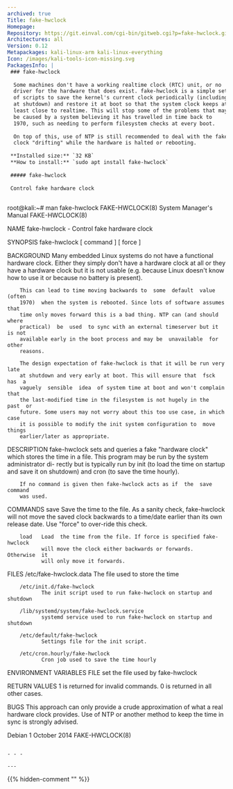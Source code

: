 ```yaml
---
archived: true
Title: fake-hwclock
Homepage: 
Repository: https://git.einval.com/cgi-bin/gitweb.cgi?p=fake-hwclock.git
Architectures: all
Version: 0.12
Metapackages: kali-linux-arm kali-linux-everything 
Icon: /images/kali-tools-icon-missing.svg
PackagesInfo: |
 ### fake-hwclock
 
  Some machines don't have a working realtime clock (RTC) unit, or no
  driver for the hardware that does exist. fake-hwclock is a simple set
  of scripts to save the kernel's current clock periodically (including
  at shutdown) and restore it at boot so that the system clock keeps at
  least close to realtime. This will stop some of the problems that may
  be caused by a system believing it has travelled in time back to
  1970, such as needing to perform filesystem checks at every boot.
   
  On top of this, use of NTP is still recommended to deal with the fake
  clock "drifting" while the hardware is halted or rebooting.
 
 **Installed size:** `32 KB`  
 **How to install:** `sudo apt install fake-hwclock`  
 
 ##### fake-hwclock
 
 Control fake hardware clock
 
 ```
 root@kali:~# man fake-hwclock
 FAKE-HWCLOCK(8)             System Manager's Manual            FAKE-HWCLOCK(8)
 
 NAME
        fake-hwclock - Control fake hardware clock
 
 SYNOPSIS
        fake-hwclock [ command ] [ force ]
 
 BACKGROUND
        Many  embedded  Linux  systems do not have a functional hardware clock.
        Either they simply don't have a hardware clock at all or  they  have  a
        hardware  clock  but  it is not usable (e.g. because Linux doesn't know
        how to use it or because no battery is present).
 
        This can lead to time moving backwards to  some  default  value  (often
        1970)  when the system is rebooted. Since lots of software assumes that
        time only moves forward this is a bad thing. NTP can (and should  where
        practical)  be  used  to sync with an external timeserver but it is not
        available early in the boot process and may be  unavailable  for  other
        reasons.
 
        The design expectation of fake-hwclock is that it will be run very late
        at shutdown and very early at boot. This will ensure that  fsck  has  a
        vaguely  sensible  idea  of system time at boot and won't complain that
        the last-modified time in the filesystem is not hugely in the  past  or
        future. Some users may not worry about this too use case, in which case
        it is possible to modify the init system configuration to  move  things
        earlier/later as appropriate.
 
 DESCRIPTION
        fake-hwclock  sets and queries a fake "hardware clock" which stores the
        time in a file. This program may be run by the system administrator di-
        rectly  but  is  typically run by init (to load the time on startup and
        save it on shutdown) and cron (to save the time hourly).
 
        If no command is given then fake-hwclock acts as if  the  save  command
        was used.
 
 COMMANDS
        save   Save  the time to the file. As a sanity check, fake-hwclock will
               not move the saved clock backwards to a time/date  earlier  than
               its own release date. Use "force" to over-ride this check.
 
        load   Load  the time from the file. If force is specified fake-hwclock
               will move the clock either backwards or forwards.  Otherwise  it
               will only move it forwards.
 
 FILES
        /etc/fake-hwclock.data
               The file used to store the time
 
        /etc/init.d/fake-hwclock
               The init script used to run fake-hwclock on startup and shutdown
 
        /lib/systemd/system/fake-hwclock.service
               systemd service used to run fake-hwclock on startup and shutdown
 
        /etc/default/fake-hwclock
               Settings file for the init script.
 
        /etc/cron.hourly/fake-hwclock
               Cron job used to save the time hourly
 
 ENVIRONMENT VARIABLES
        FILE   set the file used by fake-hwclock
 
 RETURN VALUES
        1 is returned for invalid commands. 0 is returned in all other cases.
 
 BUGS
        This  approach  can  only  provide a crude approximation of what a real
        hardware clock provides. Use of NTP or another method to keep the  time
        in sync is strongly advised.
 
 Debian                          1 October 2014                 FAKE-HWCLOCK(8)
 ```
 
 - - -
 
---
```

{{% hidden-comment "<!--Do not edit anything above this line-->" %}}

